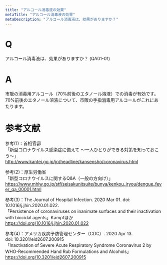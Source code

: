 ```yaml
---
title: "アルコール消毒液の効果"
metaTitle: "アルコール消毒液の効果"
metaDescription: "アルコール消毒液は、効果がありますか？"
---
```


# Q
アルコール消毒液は、効果がありますか？
(QA01-01)
​
# A
市販の消毒用アルコール（70%前後のエタノール溶液）での消毒が有効です。  
70%前後のエタノール溶液について、市販の手指消毒用アルコールがこれにあたります。

# 参考文献
参考(1)：首相官邸  
「新型コロナウイルス感染症に備えて ～一人ひとりができる対策を知っておこう～」  
http://www.kantei.go.jp/jp/headline/kansensho/coronavirus.html

参考(2)：厚生労働省  
「新型コロナウイルスに関するQ&A（一般の方向け）」    
https://www.mhlw.go.jp/stf/seisakunitsuite/bunya/kenkou_iryou/dengue_fever_qa_00001.html

参考(3)：The Journal of Hospital Infection. 2020 Mar 01. doi: 10.1016/j.jhin.2020.01.022.  
「Persistence of coronaviruses on inanimate surfaces and their inactivation with biocidal agents」Kampfほか  
https://doi.org/10.1016/j.jhin.2020.01.022

参考(4)：アメリカ疾病予防管理センター（CDC）. 2020 Apr 13. doi: 10.3201/eid2607.200915  
「Inactivation of Severe Acute Respiratory Syndrome Coronavirus 2 by WHO-Recommended Hand Rub Formulations and Alcohols」  
https://doi.org/10.3201/eid2607.200915